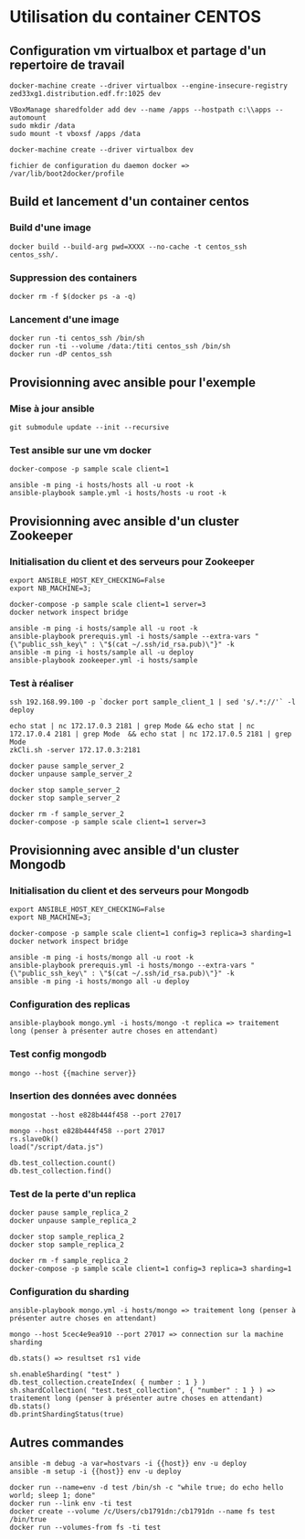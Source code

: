 # Utilisation du container CENTOS

## Configuration vm virtualbox et partage d'un repertoire de travail

```
docker-machine create --driver virtualbox --engine-insecure-registry zed33xg1.distribution.edf.fr:1025 dev

VBoxManage sharedfolder add dev --name /apps --hostpath c:\\apps --automount
sudo mkdir /data
sudo mount -t vboxsf /apps /data

docker-machine create --driver virtualbox dev

fichier de configuration du daemon docker => /var/lib/boot2docker/profile
```

## Build et lancement d'un container centos

### Build d'une image
```
docker build --build-arg pwd=XXXX --no-cache -t centos_ssh centos_ssh/.
```

### Suppression des containers
```
docker rm -f $(docker ps -a -q)
```

### Lancement d'une image
```
docker run -ti centos_ssh /bin/sh
docker run -ti --volume /data:/titi centos_ssh /bin/sh
docker run -dP centos_ssh
```

## Provisionning avec ansible pour l'exemple

### Mise à jour ansible
```
git submodule update --init --recursive
```

### Test ansible sur une vm docker
```
docker-compose -p sample scale client=1

ansible -m ping -i hosts/hosts all -u root -k
ansible-playbook sample.yml -i hosts/hosts -u root -k
```

## Provisionning avec ansible d'un cluster Zookeeper

### Initialisation du client et des serveurs pour Zookeeper
```
export ANSIBLE_HOST_KEY_CHECKING=False
export NB_MACHINE=3;

docker-compose -p sample scale client=1 server=3
docker network inspect bridge

ansible -m ping -i hosts/sample all -u root -k
ansible-playbook prerequis.yml -i hosts/sample --extra-vars "{\"public_ssh_key\" : \"$(cat ~/.ssh/id_rsa.pub)\"}" -k
ansible -m ping -i hosts/sample all -u deploy
ansible-playbook zookeeper.yml -i hosts/sample
```

### Test à réaliser
```
ssh 192.168.99.100 -p `docker port sample_client_1 | sed 's/.*://'` -l deploy

echo stat | nc 172.17.0.3 2181 | grep Mode && echo stat | nc 172.17.0.4 2181 | grep Mode  && echo stat | nc 172.17.0.5 2181 | grep Mode
zkCli.sh -server 172.17.0.3:2181

docker pause sample_server_2
docker unpause sample_server_2

docker stop sample_server_2
docker stop sample_server_2

docker rm -f sample_server_2
docker-compose -p sample scale client=1 server=3
```

## Provisionning avec ansible d'un cluster Mongodb

### Initialisation du client et des serveurs pour Mongodb
```
export ANSIBLE_HOST_KEY_CHECKING=False
export NB_MACHINE=3;

docker-compose -p sample scale client=1 config=3 replica=3 sharding=1
docker network inspect bridge

ansible -m ping -i hosts/mongo all -u root -k
ansible-playbook prerequis.yml -i hosts/mongo --extra-vars "{\"public_ssh_key\" : \"$(cat ~/.ssh/id_rsa.pub)\"}" -k
ansible -m ping -i hosts/mongo all -u deploy
```

### Configuration des replicas
```
ansible-playbook mongo.yml -i hosts/mongo -t replica => traitement long (penser à présenter autre choses en attendant)
```

### Test config mongodb
```
mongo --host {{machine server}}
```

### Insertion des données avec données
```
mongostat --host e828b444f458 --port 27017

mongo --host e828b444f458 --port 27017
rs.slaveOk()
load("/script/data.js")

db.test_collection.count()
db.test_collection.find()
```

### Test de la perte d'un replica
```
docker pause sample_replica_2
docker unpause sample_replica_2

docker stop sample_replica_2
docker stop sample_replica_2

docker rm -f sample_replica_2
docker-compose -p sample scale client=1 config=3 replica=3 sharding=1
```

### Configuration du sharding
```
ansible-playbook mongo.yml -i hosts/mongo => traitement long (penser à présenter autre choses en attendant)

mongo --host 5cec4e9ea910 --port 27017 => connection sur la machine sharding

db.stats() => resultset rs1 vide

sh.enableSharding( "test" )
db.test_collection.createIndex( { number : 1 } )
sh.shardCollection( "test.test_collection", { "number" : 1 } ) => traitement long (penser à présenter autre choses en attendant)
db.stats()
db.printShardingStatus(true)
```

## Autres commandes

```
ansible -m debug -a var=hostvars -i {{host}} env -u deploy
ansible -m setup -i {{host}} env -u deploy

docker run --name=env -d test /bin/sh -c "while true; do echo hello world; sleep 1; done"
docker run --link env -ti test
docker create --volume /c/Users/cb1791dn:/cb1791dn --name fs test /bin/true
docker run --volumes-from fs -ti test
```
